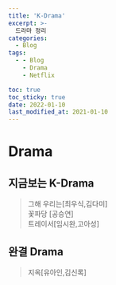 ```yaml
---
title: 'K-Drama'
excerpt: >-
  드라마 정리
categories:
  - Blog
tags:
  - - Blog
    - Drama
    - Netflix

toc: true
toc_sticky: true
date: 2022-01-10
last_modified_at: 2021-01-10
---
```

# Drama

## 지금보는 K-Drama  
>그해 우리는[최우식,김다미]  
꽃파당 [공승연]  
트레이서[임시완,고아성]  


## 완결 Drama
> 지옥[유아인,김신록]





    

